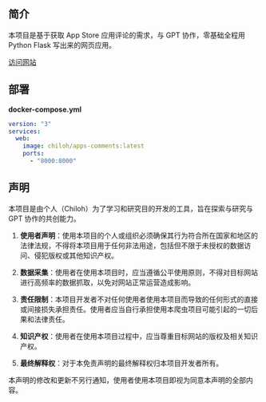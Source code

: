 ## 简介
本项目是基于获取 App Store 应用评论的需求，与 GPT 协作，零基础全程用 Python Flask 写出来的网页应用。

[访问网站](https://apps.chiloh.cn)

## 部署

**docker-compose.yml**

```yml
version: "3"
services:
  web:
    image: chiloh/apps-comments:latest
    ports:
      - "8000:8000"
```

## 声明

本项目是由个人（Chiloh）为了学习和研究目的开发的工具，旨在探索与研究与 GPT 协作的共创能力。

1. **使用者声明**：使用本项目的个人或组织必须确保其行为符合所在国家和地区的法律法规，不得将本项目用于任何非法用途，包括但不限于未授权的数据访问、侵犯版权或其他知识产权。

2. **数据采集**：使用者在使用本项目时，应当遵循公平使用原则，不得对目标网站进行高频率的数据抓取，以免对网站正常运营造成影响。

3. **责任限制**：本项目开发者不对任何使用者使用本项目而导致的任何形式的直接或间接损失承担责任。使用者应当自行承担使用本爬虫项目可能引起的一切后果和法律责任。

4. **知识产权**：使用者在使用本项目过程中，应当尊重目标网站的版权及相关知识产权。

5. **最终解释权**：对于本免责声明的最终解释权归本项目开发者所有。

本声明的修改和更新不另行通知，使用者使用本项目即视为同意本声明的全部内容。
